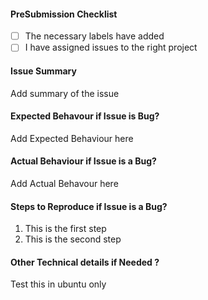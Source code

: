 #### PreSubmission Checklist
- [ ] The necessary labels have added
- [ ] I have assigned issues to the right project

#### Issue Summary
Add summary of the issue

#### Expected Behavour if Issue is Bug?
Add Expected Behaviour here

#### Actual Behaviour if Issue is a Bug?
Add Actual Behavour here

#### Steps to Reproduce if Issue is a Bug?
1. This is the first step
2. This is the second step

#### Other Technical details if Needed ?
Test this in ubuntu only